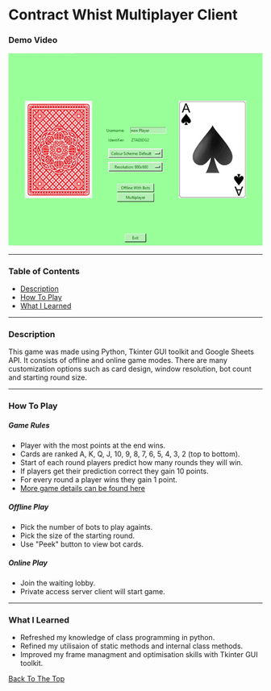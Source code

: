 # Contract Whist Multiplayer Client

### Demo Video
![](https://github.com/stevenbuttifint/contract-whist-multiplayer-client/blob/main/res/images/screenshots/offline_demo.gif?raw=true)

---

### Table of Contents
- [Description](#description)
- [How To Play](#how-to-play)
- [What I Learned](#what-i-learned)

---

### Description

This game was made using Python, Tkinter GUI toolkit and Google Sheets API. It consists of offline and online game modes. There are many customization options such as card design, window resolution, bot count and starting round size. 

---

### How To Play

##### Game Rules
- Player with the most points at the end wins.
- Cards are ranked A, K, Q, J, 10, 9, 8, 7, 6, 5, 4, 3, 2 (top to bottom).
- Start of each round players predict how many rounds they will win.
- If players get their prediction correct they gain 10 points.
- For every round a player wins they gain 1 point.
- [More game details can be found here](https://www.fgbradleys.com/rules/rules4/Contract%20Whist%20-%20rules.pdf)

##### Offline Play
- Pick the number of bots to play againts.
- Pick the size of the starting round.
- Use "Peek" button to view bot cards.

##### Online Play
- Join the waiting lobby.
- Private access server client will start game.

---

### What I Learned

- Refreshed my knowledge of class programming in python.
- Refined my utilisaion of static methods and internal class methods.
- Improved my frame managment and optimisation skills with Tkinter GUI toolkit.

[Back To The Top](#contract-whist-multiplayer-client)